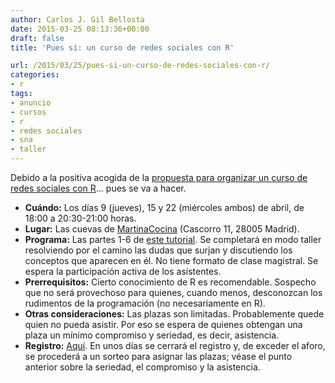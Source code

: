 ```yaml
---
author: Carlos J. Gil Bellosta
date: 2015-03-25 08:13:36+00:00
draft: false
title: 'Pues sí: un curso de redes sociales con R'

url: /2015/03/25/pues-si-un-curso-de-redes-sociales-con-r/
categories:
- r
tags:
- anuncio
- cursos
- r
- redes sociales
- sna
- taller
---
```


Debido a la positiva acogida de la [propuesta para organizar un curso de redes sociales con R](http://www.datanalytics.com/2015/03/19/un-curso-de-redes-sociales-con-r/)... pues se va a hacer.

* **Cuándo:** Los días 9 (jueves), 15 y 22 (miércoles ambos) de abril, de 18:00 a 20:30-21:00 horas.
* **Lugar:** Las cuevas de [MartinaCocina](http://www.martinacocina.es) (Cascorro 11, 28005 Madrid).
* **Programa:** Las partes 1-6 de [este tutorial](http://sna.stanford.edu/rlabs.php). Se completará en modo taller resolviendo por el camino las dudas que surjan y discutiendo los conceptos que aparecen en él. No tiene formato de clase magistral. Se espera la participación activa de los asistentes.
* **Prerrequisitos:** Cierto conocimiento de R es recomendable. Sospecho que no será provechoso para quienes, cuando menos, desconozcan los rudimentos de la programación (no necesariamente en R).
* **Otras consideraciones:** Las plazas son limitadas. Probablemente quede quien no pueda asistir. Por eso se espera de quienes obtengan una plaza un mínimo compromiso y seriedad, es decir, asistencia.
* **Registro:** [Aquí](http://goo.gl/forms/O4mT3ifv09). En unos días se cerrará el registro y, de exceder el aforo, se procederá a un sorteo para asignar las plazas; véase el punto anterior sobre la seriedad, el compromiso y la asistencia.

